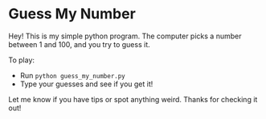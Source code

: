 # Guess My Number

Hey! This is my simple python program. The computer picks a number between 1 and 100, and you try to guess it.

To play:
- Run `python guess_my_number.py`
- Type your guesses and see if you get it!

Let me know if you have tips or spot anything weird. Thanks for checking it out!
